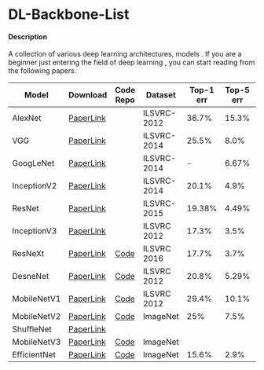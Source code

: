 # DL-Backbone-List

####  Description

A collection of various deep learning architectures, models .  If you are a beginner just entering the field of deep learning , you can start reading from the following papers.

| Model        | Download                                                     | Code Repo                                                    | Dataset     | Top-1 err | Top-5 err | Published in |
| ------------ | ------------------------------------------------------------ | ------------------------------------------------------------ | ----------- | --------- | --------- | ------------ |
| AlexNet      | <a href="http://papers.nips.cc/paper/4824-imagenet-classification-with-deep-convolutional-neural-networks.pdf">PaperLink</a> |                                                              | ILSVRC-2012 | 36.7%     | 15.3%     | NIPs2012     |
| VGG          | <a href="https://arxiv.org/pdf/1409.1556.pdf">PaperLink</a>  |                                                              | ILSVRC-2014 | 25.5%     | 8.0%      | ICLR2015     |
| GoogLeNet    | <a href="https://arxiv.org/pdf/1409.4842.pdf">PaperLink</a>  |                                                              | ILSVRC-2014 | -         | 6.67%     | CVPR2015     |
| InceptionV2  | <a href="https://arxiv.org/pdf/1502.03167.pdf">PaperLink</a> |                                                              | ILSVRC-2014 | 20.1%     | 4.9%      | arxiv2015    |
| ResNet       | <a href="https://arxiv.org/pdf/1512.03385.pdf">PaperLink</a> |                                                              | ILSVRC-2015 | 19.38%    | 4.49%     | arxiv2015    |
| InceptionV3  | <a href="https://arxiv.org/pdf/1512.00567.pdf">PaperLink</a> |                                                              | ILSVRC 2012 | 17.3%     | 3.5%      | CVPR2016     |
| ResNeXt      | <a href="https://arxiv.org/pdf/1611.05431.pdf">PaperLink</a> | <a href="https://github.com/facebookresearch/ResNeXt">Code</a> | ILSVRC 2016 | 17.7%     | 3.7%      | CVPR2017     |
| DesneNet     | <a href="https://arxiv.org/pdf/1608.06993.pdf">PaperLink</a> | <a href="https://github.com/liuzhuang13/DenseNet">Code</a>   | ILSVRC 2012 | 20.8%     | 5.29%     | CVPR2017     |
| MobileNetV1  | <a href="https://arxiv.org/pdf/1704.04861.pdf">PaperLink</a> | <a href="https://github.com/tensorflow/models/blob/master/research/slim/nets/mobilenet_v1.md">Code</a> | ILSVRC 2012 | 29.4%     | 10.1%     | CVPR2017     |
| MobileNetV2  | <a href="https://arxiv.org/pdf/1801.04381.pdf">PaperLink</a> | <a href="https://github.com/tensorflow/models/blob/master/research/slim/nets/mobilenet/README.md">Code</a> | ImageNet    | 25%       | 7.5%      | CVPR2018     |
| ShuffleNet   | <a href="">PaperLink</a>                                     |                                                              |             |           |           |              |
| MobileNetV3  | <a href="https://arxiv.org/pdf/1905.02244.pdf">PaperLink</a> | <a href="https://github.com/tensorflow/models/blob/master/research/slim/nets/mobilenet/README.md">Code</a> | ImageNet    |           |           | ICCV 2019    |
| EfficientNet | <a href="https://arxiv.org/pdf/1905.11946.pdf">PaperLink</a> | <a href="https://github.com/qubvel/efficientnet">Code</a>    | ImageNet    | 15.6%     | 2.9%      | ICML2019     |



